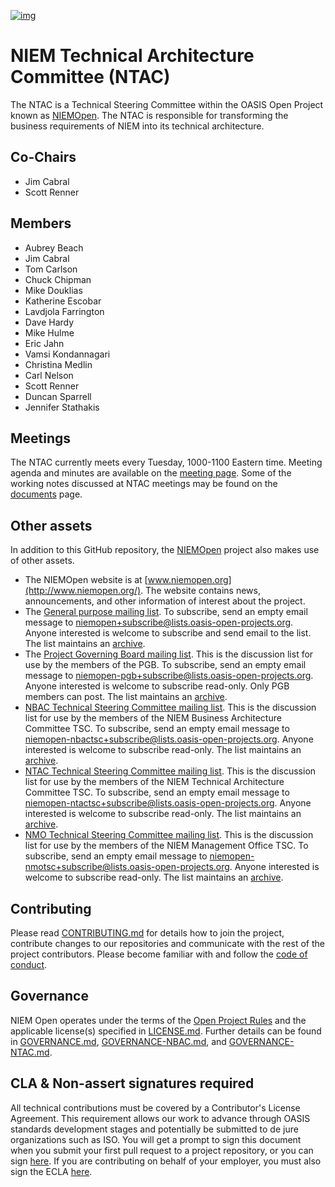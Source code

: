 [![img](https://github.com/niemopen/oasis-open-project/raw/main/artwork/NIEM-NO-Logo-v5.png)](https://github.com/niemopen/oasis-open-project/blob/main/artwork/NIEM-NO-Logo-v5.png)

# NIEM Technical Architecture Committee (NTAC)

The NTAC is a Technical Steering Committee within the OASIS Open Project known as [NIEMOpen](https://github.com/niemopen/oasis-open-project).  The NTAC is responsible for transforming the business requirements of NIEM into its technical architecture.

## Co-Chairs

* Jim Cabral
* Scott Renner

## Members

  - Aubrey Beach
  - Jim Cabral
  - Tom Carlson
  - Chuck Chipman
  - Mike Douklias
  - Katherine Escobar
  - Lavdjola Farrington
  - Dave Hardy
  - Mike Hulme
  - Eric Jahn
  - Vamsi Kondannagari
  - Christina Medlin
  - Carl Nelson
  - Scott Renner
  - Duncan Sparrell
  - Jennifer Stathakis

## Meetings

The NTAC currently meets every Tuesday, 1000-1100 Eastern time.  Meeting agenda and minutes are available on the [meeting page](meetings.md).  Some of the working notes discussed at NTAC meetings may be found on the [documents](documents.md) page.

## Other assets

In addition to this GitHub repository, the [NIEMOpen](https://github.com/niemopen/oasis-open-project) project also makes use of other assets.

- The NIEMOpen website is at [www.niemopen.org](http://www.niemopen.org/). The website contains news, announcements, and other information of interest about the project.
- The [General purpose mailing list](https://lists.oasis-open-projects.org/g/niemopen). To subscribe, send an empty email message to [niemopen+subscribe@lists.oasis-open-projects.org](mailto:niemopen+subscribe@lists.oasis-open-projects.org). Anyone interested is welcome to subscribe and send email to the list. The list maintains an [archive](https://lists.oasis-open-projects.org/g/niemopen/messages).
- The [Project Governing Board mailing list](https://lists.oasis-open-projects.org/g/niemopen-pgb). This is the discussion list for use by the members of the PGB. To subscribe, send an empty email message to [niemopen-pgb+subscribe@lists.oasis-open-projects.org](mailto:niemopen-pgb+subscribe@lists.oasis-open-projects.org). Anyone interested is welcome to subscribe read-only. Only PGB members can post. The list maintains an [archive](https://lists.oasis-open-projects.org/g/niemopen-pgb/messages).
- [NBAC Technical Steering Committee mailing list](https://lists.oasis-open-projects.org/g/niemopen-nbactsc). This is the discussion list for use by the members of the NIEM Business Architecture Committee TSC. To subscribe, send an empty email message to [niemopen-nbactsc+subscribe@lists.oasis-open-projects.org](mailto:niemopen-nbactsc+subscribe@lists.oasis-open-projects.org). Anyone interested is welcome to subscribe read-only. The list maintains an [archive](https://lists.oasis-open-projects.org/g/niemopen-nbactsc/messages).
- [NTAC Technical Steering Committee mailing list](https://lists.oasis-open-projects.org/g/niemopen-ntactsc). This is the discussion list for use by the members of the NIEM Technical Architecture Committee TSC. To subscribe, send an empty email message to [niemopen-ntactsc+subscribe@lists.oasis-open-projects.org](mailto:niemopen-ntactsc+subscribe@lists.oasis-open-projects.org). Anyone interested is welcome to subscribe read-only. The list maintains an [archive](https://lists.oasis-open-projects.org/g/niemopen-ntactsc/messages).
- [NMO Technical Steering Committee mailing list](https://lists.oasis-open-projects.org/g/niemopen-nmotsc). This is the discussion list for use by the members of the NIEM Management Office TSC. To subscribe, send an empty email message to [niemopen-nmotsc+subscribe@lists.oasis-open-projects.org](mailto:niemopen-nmotsc+subscribe@lists.oasis-open-projects.org). Anyone interested is welcome to subscribe read-only. The list maintains an [archive](https://lists.oasis-open-projects.org/g/niemopen-nmotsc/messages).

## Contributing

Please read [CONTRIBUTING.md](https://github.com/niemopen/ntac-admin/blob/main/CONTRIBUTING.md) for details how to join the project, contribute changes to our repositories and communicate with the rest of the project contributors. Please become familiar with and follow the [code of conduct](https://github.com/niemopen/ntac-admin/blob/main/CODE-OF-CONDUCT.md).

## Governance

NIEM Open operates under the terms of the [Open Project Rules](https://www.oasis-open.org/policies-guidelines/open-projects-process) and the applicable license(s) specified in [LICENSE.md](https://github.com/niemopen/ntac-admin/blob/main/LICENSE.md). Further details can be found in [GOVERNANCE.md](https://github.com/niemopen/ntac-admin/blob/main/GOVERNANCE.md), [GOVERNANCE-NBAC.md](https://github.com/niemopen/ntac-admin/blob/main/GOVERNANCE-NBAC.md), and [GOVERNANCE-NTAC.md](https://github.com/niemopen/ntac-admin/blob/main/GOVERNANCE-NTAC.md).

## CLA & Non-assert signatures required

All technical contributions must be covered by a Contributor's License Agreement. This requirement allows our work to advance through OASIS standards development stages and potentially be submitted to de jure organizations such as ISO. You will get a prompt to sign this document when you submit your first pull request to a project repository, or you can sign [here](https://www.oasis-open.org/open-projects/cla/oasis-open-projects-individual-contributor-license-agreement-i-cla/). If you are contributing on behalf of your employer, you must also sign the ECLA [here](https://www.oasis-open.org/open-projects/cla/entity-cla-20210630/).
